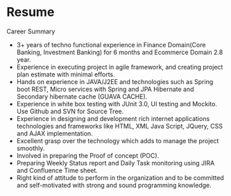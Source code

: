 # Resume
Career Summary

- 3+ years of techno functional experience in Finance Domain(Core Banking, Investment Banking) for 6 months and Ecommerce Domain 2.8 year.
- Experience in executing project in agile framework, and creating project plan estimate with minimal efforts.
- Hands on experience in JAVA/J2EE and technologies such as Spring boot REST, Micro services with Spring and JPA Hibernate and Secondary hibernate cache (GUAVA CACHE).
- Experience in white box testing with JUnit 3.0, UI testing and Mockito. Use Github and SVN for Source Tree.
- Experience in designing and development rich internet applications technologies and frameworks like HTML, XML Java Script, JQuery, CSS and AJAX implementation.
- Excellent grasp over the technology which adds to manage the project smoothly.
- Involved in preparing the Proof of concept (POC).
- Preparing Weekly Status report and Daily Task monitoring using JIRA and Confluence Time sheet.
- Right kind of attitude to perform in the organization and to be committed and self-motivated with strong and sound programming knowledge.

